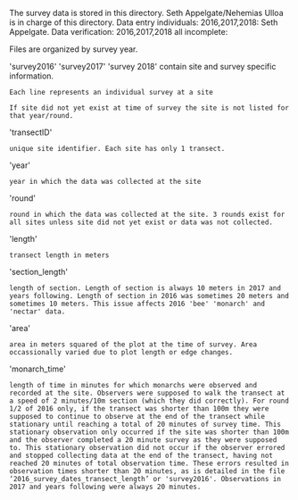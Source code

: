 The survey data is stored in this directory. 
Seth Appelgate/Nehemias Ulloa is in charge of this directory.
Data entry individuals: 2016,2017,2018: Seth Appelgate.
Data verification: 2016,2017,2018 all incomplete: 

Files are organized by survey year. 

'survey2016' 'survey2017' 'survey 2018' contain site and survey specific information.
  
    Each line represents an individual survey at a site
    
    If site did not yet exist at time of survey the site is not listed for that year/round.
    
'transectID'

    unique site identifier. Each site has only 1 transect.
    
'year'

    year in which the data was collected at the site
    
'round'

    round in which the data was collected at the site. 3 rounds exist for all sites unless site did not yet exist or data was not collected.
    
'length'

    transect length in meters
    
'section_length'

    length of section. Length of section is always 10 meters in 2017 and years following. Length of section in 2016 was sometimes 20 meters and sometimes 10 meters. This issue affects 2016 'bee' 'monarch' and 'nectar' data.
    
'area'

    area in meters squared of the plot at the time of survey. Area occassionally varied due to plot length or edge changes.
    
'monarch_time'

    length of time in minutes for which monarchs were observed and recorded at the site. Observers were supposed to walk the transect at a speed of 2 minutes/10m section (which they did correctly). For round 1/2 of 2016 only, if the transect was shorter than 100m they were supposed to continue to observe at the end of the transect while stationary until reaching a total of 20 minutes of survey time. This stationary observation only occurred if the site was shorter than 100m and the observer completed a 20 minute survey as they were supposed to. This stationary observation did not occur if the observer errored and stopped collecting data at the end of the transect, having not reached 20 minutes of total observation time. These errors resulted in observation times shorter than 20 minutes, as is detailed in the file ‘2016_survey_dates_transect_length’ or 'survey2016'. Observations in 2017 and years following were always 20 minutes.

